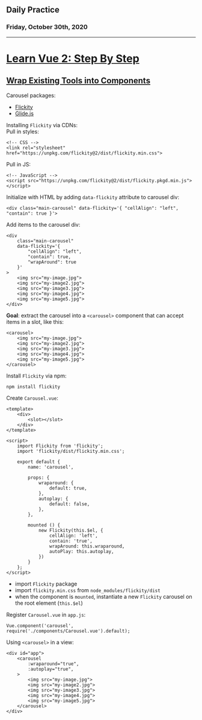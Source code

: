 ## Daily Practice
### Friday, October 30th, 2020
---


# [Learn Vue 2: Step By Step](https://laracasts.com/series/learn-vue-2-step-by-step)


## [Wrap Existing Tools into Components](https://laracasts.com/series/learn-vue-2-step-by-step/episodes/34)

Carousel packages:
- [Flickity](https://flickity.metafizzy.co)
- [Glide.js](https://glidejs.com)

Installing `Flickity` via CDNs:  
Pull in styles:
```
<!-- CSS -->
<link rel="stylesheet" href="https://unpkg.com/flickity@2/dist/flickity.min.css">
```
Pull in JS:
```
<!-- JavaScript -->
<script src="https://unpkg.com/flickity@2/dist/flickity.pkgd.min.js"></script>
```
Initialize with HTML by adding `data-flickity` attribute to carousel div:
```
<div class="main-carousel" data-flickity='{ "cellAlign": "left", "contain": true }'>
```
Add items to the carousel div:
```
<div
    class="main-carousel"
    data-flickity='{ 
        "cellAlign": "left",
        "contain": true,
        "wrapAround": true 
    }'
>
    <img src="my-image.jpg">
    <img src="my-image2.jpg">
    <img src="my-image3.jpg">
    <img src="my-image4.jpg">
    <img src="my-image5.jpg">
</div>
```

**Goal**: extract the carousel into a `<carousel>` component that can accept items in a slot, like this:
```
<carousel>
    <img src="my-image.jpg">
    <img src="my-image2.jpg">
    <img src="my-image3.jpg">
    <img src="my-image4.jpg">
    <img src="my-image5.jpg">
</carousel>
```

Install `Flickity` via npm:
```
npm install flickity
```
Create `Carousel.vue`:
```
<template>
    <div>
        <slot></slot>
    </div>
</template>

<script>
    import Flickity from 'flickity';
    import 'flickity/dist/flickity.min.css';

    export default {
        name: 'carousel',

        props: {
            wraparound: {
                default: true,
            },
            autoplay: {
                default: false,
            },
        },

        mounted () {
            new Flickity(this.$el, {
                cellAlign: 'left',
                contain: 'true',
                wrapAround: this.wraparound,
                autoPlay: this.autoplay,
            })
        }
    };
</script>
```
- import `Flickity` package
- import `flickity.min.css` from `node_modules/flickity/dist`
- when the component is `mounted`, instantiate a new `Flickity` carousel on the root element (`this.$el`)

Register `Carousel.vue` in `app.js`:
```
Vue.component('carousel', require('./components/Carousel.vue').default);
```

Using `<carousel>` in a view:
```
<div id="app">
    <carousel
        :wraparound="true",
        :autoplay="true",
    >
        <img src="my-image.jpg">
        <img src="my-image2.jpg">
        <img src="my-image3.jpg">
        <img src="my-image4.jpg">
        <img src="my-image5.jpg"> 
    </carousel>
</div>
```
